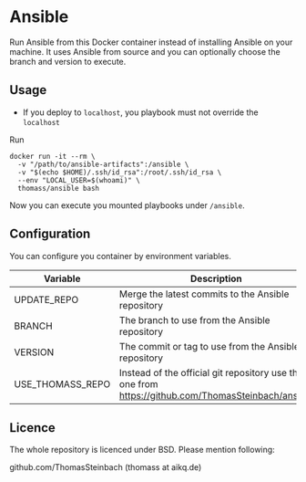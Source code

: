 Ansible
=======

Run Ansible from this Docker container instead of installing Ansible on your machine. It uses Ansible from source and you can optionally choose the branch and version to execute.

Usage
-----

* If you deploy to `localhost`, you playbook must not override the `localhost`

Run

```
docker run -it --rm \
  -v "/path/to/ansible-artifacts":/ansible \
  -v "$(echo $HOME)/.ssh/id_rsa":/root/.ssh/id_rsa \
  --env "LOCAL_USER=$(whoami)" \
  thomass/ansible bash
```

Now you can execute you mounted playbooks under `/ansible`.

Configuration
-------------

You can configure you container by environment variables.

|Variable | Description |
|----------|------|
| UPDATE_REPO | Merge the latest commits to the Ansible repository |
| BRANCH | The branch to use from the Ansible repository |
| VERSION | The commit or tag to use from the Ansible repository |
| USE_THOMASS_REPO | Instead of the official git repository use the one from https://github.com/ThomasSteinbach/ansible |

Licence
-------

The whole repository is licenced under BSD. Please mention following:

github.com/ThomasSteinbach (thomass at aikq.de)
